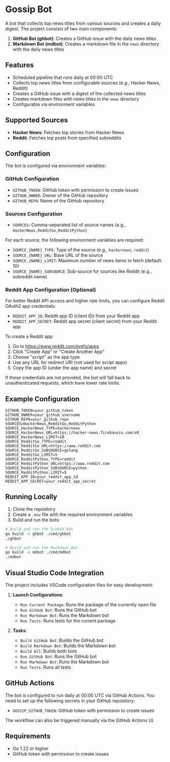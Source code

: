 # Gossip Bot

A bot that collects top news titles from various sources and creates a daily digest. The project consists of two main components:

1. **GitHub Bot (ghbot)**: Creates a GitHub issue with the daily news titles
2. **Markdown Bot (mdbot)**: Creates a markdown file in the `news` directory with the daily news titles

## Features

- Scheduled pipeline that runs daily at 00:00 UTC
- Collects top news titles from configurable sources (e.g., Hacker News, Reddit)
- Creates a GitHub issue with a digest of the collected news titles
- Creates markdown files with news titles in the `news` directory
- Configurable via environment variables

## Supported Sources

- **Hacker News**: Fetches top stories from Hacker News
- **Reddit**: Fetches top posts from specified subreddits

## Configuration

The bot is configured via environment variables:

### GitHub Configuration

- `GITHUB_TOKEN`: GitHub token with permission to create issues
- `GITHUB_OWNER`: Owner of the GitHub repository
- `GITHUB_REPO`: Name of the GitHub repository

### Sources Configuration

- `SOURCES`: Comma-separated list of source names (e.g., `HackerNews,RedditGo,RedditPython`)

For each source, the following environment variables are required:

- `SOURCE_{NAME}_TYPE`: Type of the source (e.g., `hackernews`, `reddit`)
- `SOURCE_{NAME}_URL`: Base URL of the source
- `SOURCE_{NAME}_LIMIT`: Maximum number of news items to fetch (default: 10)
- `SOURCE_{NAME}_SUBSOURCE`: Sub-source for sources like Reddit (e.g., subreddit name)

### Reddit App Configuration (Optional)

For better Reddit API access and higher rate limits, you can configure Reddit OAuth2 app credentials:

- `REDDIT_APP_ID`: Reddit app ID (client ID) from your Reddit app
- `REDDIT_APP_SECRET`: Reddit app secret (client secret) from your Reddit app

To create a Reddit app:
1. Go to https://www.reddit.com/prefs/apps
2. Click "Create App" or "Create Another App"
3. Choose "script" as the app type
4. Use any URL for redirect URI (not used for script apps)
5. Copy the app ID (under the app name) and secret

If these credentials are not provided, the bot will fall back to unauthenticated requests, which have lower rate limits.

## Example Configuration

```env
GITHUB_TOKEN=your_github_token
GITHUB_OWNER=your_github_username
GITHUB_REPO=your_github_repo
SOURCES=HackerNews,RedditGo,RedditPython
SOURCE_HackerNews_TYPE=hackernews
SOURCE_HackerNews_URL=https://hacker-news.firebaseio.com/v0
SOURCE_HackerNews_LIMIT=10
SOURCE_RedditGo_TYPE=reddit
SOURCE_RedditGo_URL=https://www.reddit.com
SOURCE_RedditGo_SUBSOURCE=golang
SOURCE_RedditGo_LIMIT=5
SOURCE_RedditPython_TYPE=reddit
SOURCE_RedditPython_URL=https://www.reddit.com
SOURCE_RedditPython_SUBSOURCE=python
SOURCE_RedditPython_LIMIT=5
REDDIT_APP_ID=your_reddit_app_id
REDDIT_APP_SECRET=your_reddit_app_secret
```

## Running Locally

1. Clone the repository
2. Create a `.env` file with the required environment variables
3. Build and run the bots:

```bash
# Build and run the GitHub Bot
go build -o ghbot ./cmd/ghbot
./ghbot

# Build and run the Markdown Bot
go build -o mdbot ./cmd/mdbot
./mdbot
```

## Visual Studio Code Integration

The project includes VSCode configuration files for easy development:

1. **Launch Configurations**:
   - `Run Current Package`: Runs the package of the currently open file
   - `Run GitHub Bot`: Runs the GitHub bot
   - `Run Markdown Bot`: Runs the Markdown bot
   - `Run Tests`: Runs tests for the current package

2. **Tasks**:
   - `Build GitHub Bot`: Builds the GitHub bot
   - `Build Markdown Bot`: Builds the Markdown bot
   - `Build All`: Builds both bots
   - `Run GitHub Bot`: Runs the GitHub bot
   - `Run Markdown Bot`: Runs the Markdown bot
   - `Run Tests`: Runs all tests

## GitHub Actions

The bot is configured to run daily at 00:00 UTC via GitHub Actions. You need to set up the following secrets in your GitHub repository:

- `GOSSIP_GITHUB_TOKEN`: GitHub token with permission to create issues

The workflow can also be triggered manually via the GitHub Actions UI.

## Requirements

- Go 1.22 or higher
- GitHub token with permission to create issues

